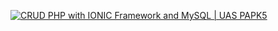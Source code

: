 [![CRUD PHP with IONIC Framework and MySQL | UAS PAPK5](https://res.cloudinary.com/marcomontalbano/image/upload/v1642418467/video_to_markdown/images/youtube--8-37kZGJq94-c05b58ac6eb4c4700831b2b3070cd403.jpg)](https://youtu.be/8-37kZGJq94 "CRUD PHP with IONIC Framework and MySQL | UAS PAPK5")
